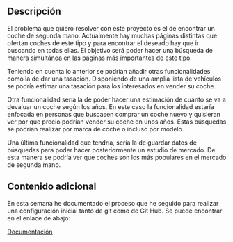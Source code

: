 ## Descripción

El problema que quiero resolver con este proyecto es el de encontrar un coche de segunda mano. Actualmente hay muchas páginas distintas que ofertan coches de este tipo y para encontrar el deseado hay que ir buscando en todas ellas. El objetivo será poder hacer una búsqueda de manera simultánea en las páginas más importantes de este tipo.

Teniendo en cuenta lo anterior se podrían añadir otras funcionalidades cómo la de dar una tasación. Disponiendo de una amplia lista de vehículos se podría estimar una tasación para los interesados en vender su coche.

Otra funcionalidad sería la de poder hacer una estimación de cuánto se va a devaluar un coche según los años. En este caso la funcionalidad estaría enfocada en personas que buscasen comprar un coche nuevo y quisieran ver por que precio podrían vender su coche en unos años. Estas búsquedas se podrían realizar por marca de coche o incluso por modelo.

Una última funcionalidad que tendría, sería la de guardar datos de búsquedas para poder hacer posteriormente un estudio de mercado. De esta manera se podría ver que coches son los más populares en el mercado de segunda mano.


## Contenido adicional 
En esta semana he documentado el proceso que he seguido para realizar una configuración inicial tanto de git como de Git Hub. Se puede encontrar en el enlace de abajo:

[Documentación](https://github.com/pabloalfaro/Car-finder/blob/main/docs/Configuraci%C3%B3n%20inicial/configuracion.md)
